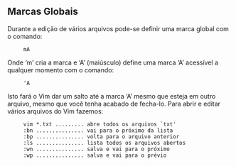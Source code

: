 Marcas Globais
--------------

Durante a edição de vários arquivos pode-se definir uma marca global com
o comando:

         mA

Onde ‘<span>m</span>’ cria a marca e ‘<span>A</span>’ (maiúsculo) define
uma marca ‘<span>A</span>’ acessível a qualquer momento com o comando:

         'A

Isto fará o Vim dar um salto até a marca ‘<span>A</span>’ mesmo que
esteja em outro arquivo, mesmo que você tenha acabado de fecha-lo. Para
abrir e editar vários arquivos do Vim fazemos:

         vim *.txt ......... abre todos os arquivos `txt'
         :bn ............... vai para o próximo da lista
         :bp ............... volta para o arquivo anterior
         :ls ............... lista todos os arquivos abertos
         :wn ............... salva e vai para o próximo
         :wp ............... salva e vai para o prévio
